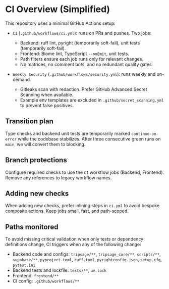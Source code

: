 # CI Overview (Simplified)

This repository uses a minimal GitHub Actions setup:

- `CI` (`.github/workflows/ci.yml`): runs on PRs and pushes. Two jobs:
  - Backend: ruff lint, pyright (temporarily soft-fail), unit tests (temporarily soft-fail).
  - Frontend: Biome lint, TypeScript `--noEmit`, unit tests.
  - Path filters ensure each job runs only for relevant changes.
  - No matrices, no comment bots, and no redundant quality gates.

- `Weekly Security` (`.github/workflows/security.yml`): runs weekly and on-demand.
  - Gitleaks scan with redaction. Prefer GitHub Advanced Secret Scanning when available.
  - Example env templates are excluded in `.github/secret_scanning.yml` to prevent false positives.

## Transition plan

Type checks and backend unit tests are temporarily marked `continue-on-error` while the codebase stabilizes. After three consecutive green runs on `main`, we will convert them to blocking.

## Branch protections

Configure required checks to use the `CI` workflow jobs (Backend, Frontend). Remove any references to legacy workflow names.

## Adding new checks

When adding new checks, prefer inlining steps in `ci.yml` to avoid bespoke composite actions. Keep jobs small, fast, and path-scoped.

## Paths monitored

To avoid missing critical validation when only tests or dependency definitions change, CI triggers when any of the following change:

- Backend code and configs: `tripsage/**`, `tripsage_core/**`, `scripts/**`, `supabase/**`, `pyproject.toml`, `ruff.toml`, `pyrightconfig.json`, `setup.cfg`, `pytest.ini`
- Backend tests and lockfile: `tests/**`, `uv.lock`
- Frontend: `frontend/**`
- CI config: `.github/workflows/**`
